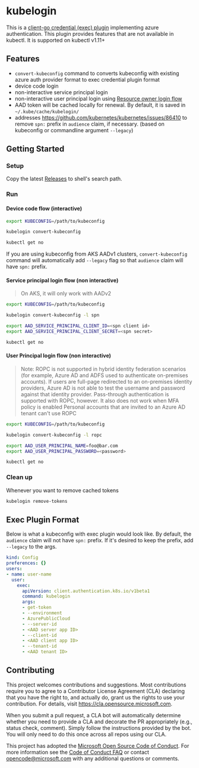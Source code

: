 # kubelogin

This is a [client-go credential (exec) plugin](https://kubernetes.io/docs/reference/access-authn-authz/authentication/#client-go-credential-plugins) implementing azure authentication. This plugin provides features that are not available in kubectl. It is supported on kubectl v1.11+

## Features

* `convert-kubeconfig` command to converts kubeconfig with existing azure auth provider format to exec credential plugin format
* device code login
* non-interactive service principal login
* non-interactive user principal login using [Resource owner login flow](https://docs.microsoft.com/en-us/azure/active-directory/develop/v2-oauth-ropc) 
* AAD token will be cached locally for renewal. By default, it is saved in `~/.kube/cache/kubelogin/`
* addresses https://github.com/kubernetes/kubernetes/issues/86410 to remove `spn:` prefix in `audience` claim, if necessary. (based on kubeconfig or commandline argument `--legacy`)

## Getting Started

### Setup

Copy the latest [Releases](https://github.com/Azure/kubelogin/releases) to shell's search path.

### Run

#### Device code flow (interactive)

```sh
export KUBECONFIG=/path/to/kubeconfig

kubelogin convert-kubeconfig

kubectl get no
```

If you are using kubeconfig from AKS AADv1 clusters, `convert-kubeconfig` command will automatically add `--legacy` flag so that `audience` claim will have `spn:` prefix.

#### Service principal login flow (non interactive)

> On AKS, it will only work with AADv2

```sh
export KUBECONFIG=/path/to/kubeconfig

kubelogin convert-kubeconfig -l spn

export AAD_SERVICE_PRINCIPAL_CLIENT_ID=<spn client id>
export AAD_SERVICE_PRINCIPAL_CLIENT_SECRET=<spn secret>

kubectl get no
```

#### User Principal login flow (non interactive)

> Note: ROPC is not supported in hybrid identity federation scenarios (for example, Azure AD and ADFS used to authenticate on-premises accounts). If users are full-page redirected to an on-premises identity providers, Azure AD is not able to test the username and password against that identity provider. Pass-through authentication is supported with ROPC, however.
> It also does not work when MFA policy is enabled
> Personal accounts that are invited to an Azure AD tenant can't use ROPC

```sh
export KUBECONFIG=/path/to/kubeconfig

kubelogin convert-kubeconfig -l ropc

export AAD_USER_PRINCIPAL_NAME=foo@bar.com
export AAD_USER_PRINCIPAL_PASSWORD=<password>

kubectl get no
```

### Clean up

Whenever you want to remove cached tokens

```sh
kubelogin remove-tokens
```

## Exec Plugin Format

Below is what a kubeconfig with exec plugin would look like. By default, the `audience` claim will not have `spn:` prefix. If it's desired to keep the prefix, add `--legacy` to the args.

```yaml
kind: Config
preferences: {}
users:
- name: user-name
  user:
    exec:
      apiVersion: client.authentication.k8s.io/v1beta1
      command: kubelogin
      args:
      - get-token
      - --environment
      - AzurePublicCloud
      - --server-id
      - <AAD server app ID>
      - --client-id
      - <AAD client app ID>
      - --tenant-id
      - <AAD tenant ID>
```

## Contributing

This project welcomes contributions and suggestions.  Most contributions require you to agree to a
Contributor License Agreement (CLA) declaring that you have the right to, and actually do, grant us
the rights to use your contribution. For details, visit https://cla.opensource.microsoft.com.

When you submit a pull request, a CLA bot will automatically determine whether you need to provide
a CLA and decorate the PR appropriately (e.g., status check, comment). Simply follow the instructions
provided by the bot. You will only need to do this once across all repos using our CLA.

This project has adopted the [Microsoft Open Source Code of Conduct](https://opensource.microsoft.com/codeofconduct/).
For more information see the [Code of Conduct FAQ](https://opensource.microsoft.com/codeofconduct/faq/) or
contact [opencode@microsoft.com](mailto:opencode@microsoft.com) with any additional questions or comments.

